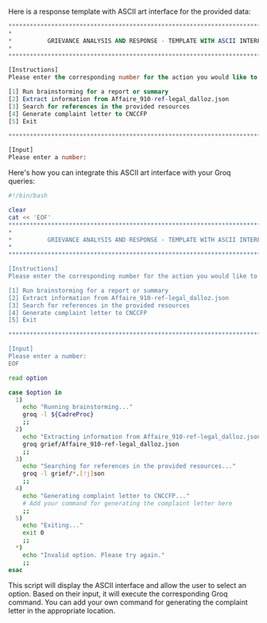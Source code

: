 Here is a response template with ASCII art interface for the provided data:
```sql
*******************************************************************************
*                                                                             *
*          GRIEVANCE ANALYSIS AND RESPONSE - TEMPLATE WITH ASCII INTERFACE         *
*                                                                             *
*******************************************************************************

[Instructions]
Please enter the corresponding number for the action you would like to take:

[1] Run brainstorming for a report or summary
[2] Extract information from Affaire_910-ref-legal_dalloz.json
[3] Search for references in the provided resources
[4] Generate complaint letter to CNCCFP
[5] Exit

*******************************************************************************

[Input]
Please enter a number:
```
Here's how you can integrate this ASCII art interface with your Groq queries:
```bash
#!/bin/bash

clear
cat << 'EOF'
*******************************************************************************
*                                                                             *
*          GRIEVANCE ANALYSIS AND RESPONSE - TEMPLATE WITH ASCII INTERFACE         *
*                                                                             *
*******************************************************************************

[Instructions]
Please enter the corresponding number for the action you would like to take:

[1] Run brainstorming for a report or summary
[2] Extract information from Affaire_910-ref-legal_dalloz.json
[3] Search for references in the provided resources
[4] Generate complaint letter to CNCCFP
[5] Exit

*******************************************************************************

[Input]
Please enter a number:
EOF

read option

case $option in
  1)
    echo "Running brainstorming..."
    groq -l ${CadreProc}
    ;;
  2)
    echo "Extracting information from Affaire_910-ref-legal_dalloz.json..."
    groq grief/Affaire_910-ref-legal_dalloz.json
    ;;
  3)
    echo "Searching for references in the provided resources..."
    groq -l grief/*.[!j]son
    ;;
  4)
    echo "Generating complaint letter to CNCCFP..."
    # Add your command for generating the complaint letter here
    ;;
  5)
    echo "Exiting..."
    exit 0
    ;;
  *)
    echo "Invalid option. Please try again."
    ;;
esac
```
This script will display the ASCII interface and allow the user to select an option. Based on their input, it will execute the corresponding Groq command. You can add your own command for generating the complaint letter in the appropriate location.